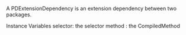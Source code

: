 A PDExtensionDependency is an extension dependency between two packages.Instance Variables	selector:		the selector 	method : 		the CompiledMethod		